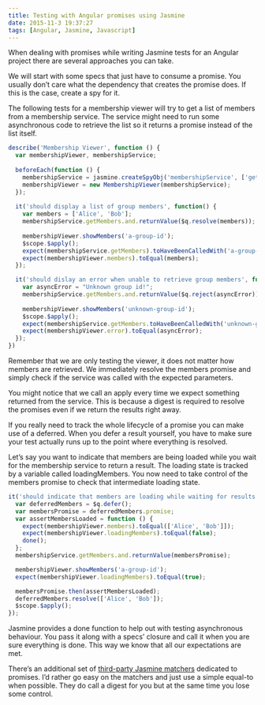 ```yaml
---
title: Testing with Angular promises using Jasmine
date: 2015-11-3 19:37:27
tags: [Angular, Jasmine, Javascript]
---
```


When dealing with promises while writing Jasmine tests for an Angular project there are several approaches you can take.

We will start with some specs that just have to consume a promise. You
usually don’t care what the dependency that creates the promise does. If this is the case, create a spy for it.

The following tests for a membership viewer will try to get a list of members from a membership service. The service might need to run some asynchronous code to retrieve the list so it returns a promise instead of the list itself.

```javascript
describe('Membership Viewer', function () {
  var membershipViewer, membershipService;
  
  beforeEach(function () {
    membershipService = jasmine.createSpyObj('membershipService', ['getMembers']);
    membershipViewer = new MembershipViewer(membershipService);
  });
  
  it('should display a list of group members', function() {
    var members = ['Alice', 'Bob'];
    membershipService.getMembers.and.returnValue($q.resolve(members));
    
    membershipViewer.showMembers('a-group-id');
    $scope.$apply();
    expect(membershipService.getMembers).toHaveBeenCalledWith('a-group-id');
    expect(membershipViewer.members).toEqual(members);
  });

  it('should dislay an error when unable to retrieve group members', function () {
    var asyncError = "Unknown group id!";
    membershipService.getMembers.and.returnValue($q.reject(asyncError));
  
    membershipViewer.showMembers('unknown-group-id');
    $scope.$apply();
    expect(membershipService.getMembers.toHaveBeenCalledWith('unknown-group-id');
    expect(membershipViewer.error).toEqual(asyncError);
  });
})
```

Remember that we are only testing the viewer, it does not matter how members are retrieved. We immediately resolve the members promise and simply check if the service was called with the expected parameters.

You might notice that we call an apply every time we expect something returned from the service. This is because a digest is required to resolve the promises even if we return the results right away.

If you really need to track the whole lifecycle of a promise you can make use of a deferred. When you defer a result yourself, you have to make sure your test actually runs up to the point where everything is resolved.

Let’s say you want to indicate that members are being loaded while you wait for the membership service to return a result. The loading state is tracked by a variable called loadingMembers. You now need to take control of the members promise to check that intermediate loading state.

```javascript
it('should indicate that members are loading while waiting for results', function (done){
  var deferredMembers = $q.defer();
  var membersPromise = deferredMembers.promise;
  var assertMembersLoaded = function () {
    expect(membershipViewer.members).toEqual(['Alice', 'Bob']]);
    expect(membershipViewer.loadingMembers).toEqual(false);
    done();
  };
  membershipService.getMembers.and.returnValue(membersPromise);

  membershipViewer.showMembers('a-group-id');
  expect(membershipViewer.loadingMembers).toEqual(true);

  membersPromise.then(assertMembersLoaded);
  deferredMembers.resolve(['Alice', 'Bob']);
  $scope.$apply();
});
```

Jasmine provides a done function to help out with testing asynchronous behaviour. You pass it along with a specs’ closure and call it when you are sure everything is done. This way we know that all our expectations are met.

There’s an additional set of [third-party Jasmine matchers](https://github.com/bvaughn/jasmine-promise-matchers) dedicated to promises. I’d rather go easy on the matchers and just use a simple equal-to when possible. They do call a digest for you but at the same time you lose some control.